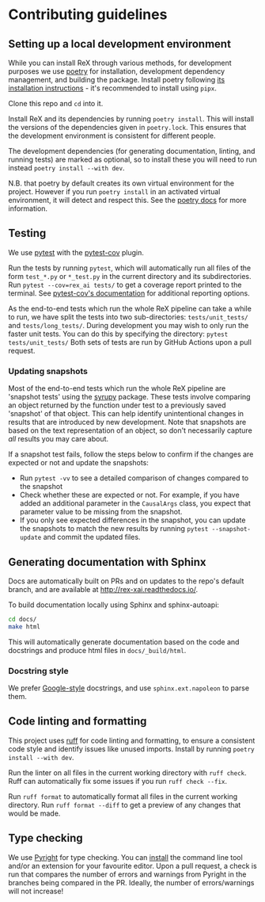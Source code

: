 # Contributing guidelines

## Setting up a local development environment

While you can install ReX through various methods, for development purposes we use [poetry](https://python-poetry.org/) for installation, development dependency management, and building the package. Install poetry following [its installation instructions](https://python-poetry.org/docs/) - it's recommended to install using `pipx`.

Clone this repo and `cd` into it.

Install ReX and its dependencies by running `poetry install`.
This will install the versions of the dependencies given in `poetry.lock`.
This ensures that the development environment is consistent for different people.

The development dependencies (for generating documentation, linting, and running tests) are marked as optional, so to install these you will need to run instead `poetry install --with dev`.

N.B. that poetry by default creates its own virtual environment for the project.
However if you run `poetry install` in an activated virtual environment, it will detect and respect this.
See the [poetry docs](https://python-poetry.org/docs/basic-usage/#using-your-virtual-environment) for more information.

## Testing

We use [pytest](https://docs.pytest.org/en/stable/index.html) with the [pytest-cov](https://github.com/pytest-dev/pytest-cov) plugin.

Run the tests by running `pytest`, which will automatically run all files of the form `test_*.py` or `*_test.py` in the current directory and its subdirectories.
Run `pytest --cov=rex_ai tests/` to get a coverage report printed to the terminal.
See [pytest-cov's documentation](https://pytest-cov.readthedocs.io/en/latest/) for additional reporting options.

As the end-to-end tests which run the whole ReX pipeline can take a while to run, we have split the tests into two sub-directories: `tests/unit_tests/` and `tests/long_tests/`.
During development you may wish to only run the faster unit tests.
You can do this by specifying the directory: `pytest tests/unit_tests/`
Both sets of tests are run by GitHub Actions upon a pull request.

### Updating snapshots

Most of the end-to-end tests which run the whole ReX pipeline are 'snapshot tests' using the [syrupy](https://github.com/syrupy-project/syrupy) package.
These tests involve comparing an object returned by the function under test to a previously saved 'snapshot' of that object.
This can help identify unintentional changes in results that are introduced by new development.
Note that snapshots are based on the text representation of an object, so don't necessarily capture *all* results you may care about.

If a snapshot test fails, follow the steps below to confirm if the changes are expected or not and update the snapshots:

* Run `pytest -vv` to see a detailed comparison of changes compared to the snapshot
* Check whether these are expected or not. For example, if you have added an additional parameter in the `CausalArgs` class, you expect that parameter value to be missing from the snapshot.
* If you only see expected differences in the snapshot, you can update the snapshots to match the new results by running `pytest --snapshot-update` and commit the updated files.

## Generating documentation with Sphinx

Docs are automatically built on PRs and on updates to the repo's default branch, and are available at <http://rex-xai.readthedocs.io/>.

To build documentation locally using Sphinx and sphinx-autoapi:

```sh
cd docs/
make html
```

This will automatically generate documentation based on the code and docstrings and produce html files in `docs/_build/html`.

### Docstring style

We prefer [Google-style](https://sphinxcontrib-napoleon.readthedocs.io/en/latest/example_google.html) docstrings, and use `sphinx.ext.napoleon` to parse them.

## Code linting and formatting

This project uses [ruff](https://docs.astral.sh/ruff/) for code linting and formatting, to ensure a consistent code style and identify issues like unused imports.
Install by running `poetry install --with dev`.

Run the linter on all files in the current working directory with `ruff check`.
Ruff can automatically fix some issues if you run `ruff check --fix`.

Run `ruff format` to automatically format all files in the current working directory.
Run `ruff format --diff` to get a preview of any changes that would be made.

## Type checking

We use [Pyright](https://microsoft.github.io/pyright/#/) for type checking.
You can [install](https://microsoft.github.io/pyright/#/installation) the command line tool and/or an extension for your favourite editor.
Upon a pull request, a check is run that compares the number of errors and warnings from Pyright in the branches being compared in the PR.
Ideally, the number of errors/warnings will not increase!
